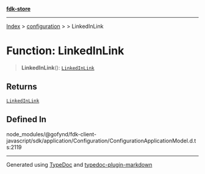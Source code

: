 [**fdk-store**](../../../README.md)
***

[Index](../../../API.md) > [configuration](../../README.md) > [<internal>](../README.md) > LinkedInLink

# Function: LinkedInLink

> **LinkedInLink**(): [`LinkedInLink`](../type-aliases/type-alias.LinkedInLink.md)

## Returns

[`LinkedInLink`](../type-aliases/type-alias.LinkedInLink.md)

## Defined In

node\_modules/@gofynd/fdk-client-javascript/sdk/application/Configuration/ConfigurationApplicationModel.d.ts:2119

***
Generated using [TypeDoc](https://typedoc.org/) and [typedoc-plugin-markdown](https://www.npmjs.com/package/typedoc-plugin-markdown)
